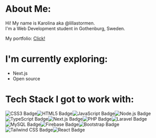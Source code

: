 # About Me:
Hi! My name is Karolina aka @lillastormen.</br>
I'm a Web Development student in Gothenburg, Sweden.

My portfolio: [Click!](https://portfolio-n3aql7y3u-panickaros-projects.vercel.app)


# I'm currently exploring:
- Next.js
- Open source



# Tech Stack I got to work with:
![CSS3 Badge](https://img.shields.io/badge/CSS3-1572B6?logo=css3&logoColor=fff&style=for-the-badge)![HTML5 Badge](https://img.shields.io/badge/HTML5-E34F26?logo=html5&logoColor=fff&style=for-the-badge)![JavaScript Badge](https://img.shields.io/badge/JavaScript-F7DF1E?logo=javascript&logoColor=000&style=for-the-badge)![Node.js Badge](https://img.shields.io/badge/Node.js-5FA04E?logo=nodedotjs&logoColor=fff&style=for-the-badge)![TypeScript Badge](https://img.shields.io/badge/TypeScript-3178C6?logo=typescript&logoColor=fff&style=for-the-badge)![Next.js Badge](https://img.shields.io/badge/Next.js-000?logo=nextdotjs&logoColor=fff&style=for-the-badge)![PHP Badge](https://img.shields.io/badge/PHP-777BB4?logo=php&logoColor=fff&style=for-the-badge)![Laravel Badge](https://img.shields.io/badge/Laravel-FF2D20?logo=laravel&logoColor=fff&style=for-the-badge)![MySQL Badge](https://img.shields.io/badge/MySQL-4479A1?logo=mysql&logoColor=fff&style=for-the-badge)![Firebase Badge](https://img.shields.io/badge/Firebase-DD2C00?logo=firebase&logoColor=fff&style=for-the-badge)![Bootstrap Badge](https://img.shields.io/badge/Bootstrap-7952B3?logo=bootstrap&logoColor=fff&style=for-the-badge)![Tailwind CSS Badge](https://img.shields.io/badge/Tailwind%20CSS-06B6D4?logo=tailwindcss&logoColor=fff&style=for-the-badge)![React Badge](https://img.shields.io/badge/React-61DAFB?logo=react&logoColor=000&style=for-the-badge)







<!-- Proudly created with GPRM ( https://gprm.itsvg.in ) -->



